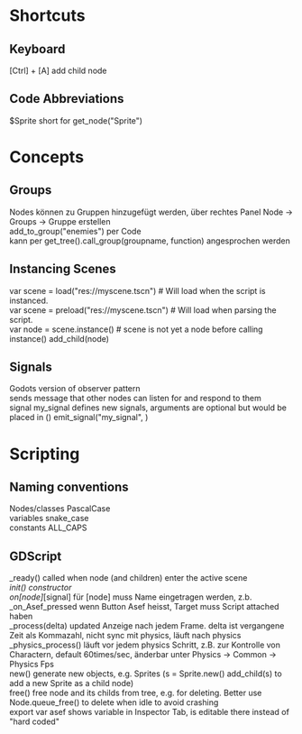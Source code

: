 # Shortcuts
## Keyboard
[Ctrl] + [A]        add child node  
## Code Abbreviations
$Sprite             short for get_node("Sprite")  

# Concepts
## Groups
Nodes können zu Gruppen hinzugefügt werden, über rechtes Panel Node -> Groups -> Gruppe erstellen   
add_to_group("enemies") per Code  
kann per get_tree().call_group(groupname, function) angesprochen werden  

## Instancing Scenes
var scene = load("res://myscene.tscn") # Will load when the script is instanced.  
var scene = preload("res://myscene.tscn") # Will load when parsing the script.  
var node = scene.instance()  # scene is not yet a node before calling instance()
add_child(node)  

## Signals
Godots version of observer pattern  
sends message that other nodes can listen for and respond to them  
signal my_signal defines new signals, arguments are optional but would be placed in ()
emit_signal("my_signal", <optional variables>)

# Scripting
## Naming conventions
Nodes/classes       PascalCase  
variables           snake_case  
constants           ALL_CAPS  

## GDScript
_ready()                called when node (and children) enter the active scene  
_init()                 constructor   
_on_[node]_[signal]     für [node] muss Name eingetragen werden, z.b. _on_Asef_pressed wenn Button Asef heisst, Target muss Script attached haben   
_process(delta)         updated Anzeige nach jedem Frame. delta ist vergangene Zeit als Kommazahl, nicht sync mit physics, läuft nach physics  
_physics_process()      läuft vor jedem physics Schritt, z.B. zur Kontrolle von Charactern, default 60times/sec, änderbar unter Physics -> Common -> Physics Fps  
new()                   generate new objects, e.g. Sprites (s = Sprite.new() add_child(s) to add a new Sprite as a child node)  
free()                  free node and its childs from tree, e.g. for deleting. Better use Node.queue_free() to delete when idle to avoid crashing  
export var asef         shows variable in Inspector Tab, is editable there instead of "hard coded"  


